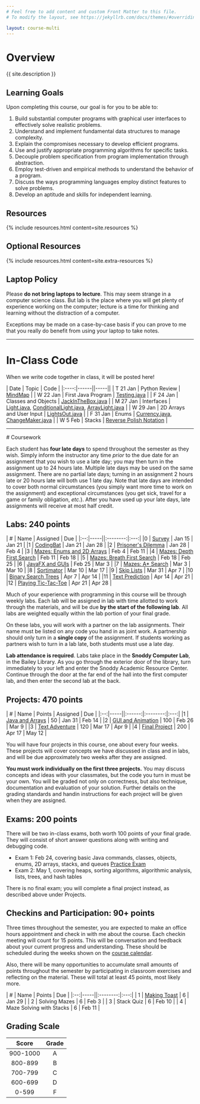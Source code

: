 ```yaml
---
# Feel free to add content and custom Front Matter to this file.
# To modify the layout, see https://jekyllrb.com/docs/themes/#overriding-theme-defaults

layout: course-multi
---
```


# <a name="description">Overview</a>

{{ site.description }}

## <a name="goals">Learning Goals</a>

Upon completing this course, our goal is for you to be able to:

1. Build substantial computer programs with graphical user interfaces to effectively solve realistic problems.
2. Understand and implement fundamental data structures to manage complexity.
3. Explain the compromises necessary to develop efficient programs.
4. Use and justify appropriate programming algorithms for specific tasks.
5. Decouple problem specification from program implementation through abstraction.
6. Employ test-driven and empirical methods to understand the behavior of a program.
7. Discuss the ways programming languages employ distinct features to solve problems.
8. Develop an aptitude and skills for independent learning.

## <a name="resources">Resources</a>

{% include resources.html content=site.resources %}

## <a name="additional-resources">Optional Resources</a>

{% include resources.html content=site.extra-resources %}

## Laptop Policy

Please **do not bring laptops to lecture**. This may seem strange in a computer science class. But lab is the place where you will get plenty of experience working on the computer; lecture is a time for thinking and learning without the distraction of a computer.

Exceptions may be made on a case-by-case basis if you can prove to me that you really do benefit from using your laptop to take notes.

<hr>

# <a name="inclasscode">In-Class Code</a>

When we write code together in class, it will be posted here!

| Date | Topic | Code |
|:----:|------||-----||
| T 21 Jan | Python Review | [MindMap](https://app.mindmup.com/map/_free/2020/01/15478ce03cd611ea81c49b48f221938d) |
| W 22 Jan | First Java Program | [Testing.java](inclass/Testing.java) |
| F 24 Jan | Classes and Objects | [JackInTheBox.java](inclass/JackInTheBox.java) |
| M 27 Jan | Interfaces | [Light.java](inclass/Light.java), [ConditionalLight.java](inclass/ConditionalLight.java), [ArrayLight.java](inclass/ArrayLight.java) |
| W 29 Jan | 2D Arrays and User Input | [LightsOut.java](inclass/LightsOut.java) |
| F 31 Jan | Enums | [Currency.java](inclass/Currency.java), [ChangeMaker.java](inclass/ChangeMaker.java) |
| W 5 Feb | Stacks | [Reverse Polish Notation](https://en.wikipedia.org/wiki/Reverse_Polish_notation) |


<hr>
# Coursework

Each student has **four late days** to spend throughout the semester as they wish.
Simply inform the instructor any time *prior* to the due date for an assignment
that you wish to use a late day; you may then turn in the assignment up to 24
hours late. Multiple late days may be used on the same assignment. There are no
partial late days; turning in an assignment 2 hours late or 20 hours late will
both use 1 late day. Note that late days are intended to cover both normal
circumstances (you simply want more time to work on the assignment) and
exceptional circumstances (you get sick, travel for a game or family
obligation, *etc.*). After you have used up your late days, late assignments
will receive at most half credit.

## <a name="labs">Labs</a>: 240 points

| #  | Name | Assigned | Due |
|:--:|-----||:--------:|:---:|
|0 | [Survey](https://forms.gle/zy7McG4bJEevytSNA) | Jan 15 | Jan 21 |
|1 | [CodingBat]({{site.baseurl}}/labs/codingbat.html) | Jan 21 | Jan 28 |
|2 | [Prisoner's Dilemma]({{site.baseurl}}/labs/dilemma.html) | Jan 28 | Feb 4 |
|3 | [Mazes: Enums and 2D Arrays]({{site.baseurl}}/labs/maze-enums.html) | Feb 4 | Feb 11 |
|4 | [Mazes: Depth First Search]({{site.baseurl}}/labs/maze-dfs.html) | Feb 11 | Feb 18 |
|5 | [Mazes: Breath First Search]({{site.baseurl}}/labs/maze-bfs.html) | Feb 18 | Feb 25 |
|6 | [JavaFX and GUIs]({{site.baseurl}}/labs/javafx.html) | Feb 25 | Mar 3 |
|7 | [Mazes: A* Search]({{site.baseurl}}/labs/maze-astar.html) | Mar 3 | Mar 10 |
|8 | [Sortimator]({{site.baseurl}}/labs/sortimator.html) | Mar 10 | Mar 17 |
|9 | [Skip Lists]({{site.baseurl}}/labs/skiplists.html) | Mar 31 | Apr 7 |
|10 | [Binary Search Trees]({{site.baseurl}}/labs/binarysearchtrees.html) | Apr 7 | Apr 14 |
|11 | [Text Prediction]({{site.baseurl}}/labs/text-prediction.html) | Apr 14 | Apr 21 |
|12 | [Playing Tic-Tac-Toe]({{site.baseurl}}/labs/tic-tac-toe.html) | Apr 21 | Apr 28 |

Much of your experience with programming in this course will be through weekly labs. Each lab will be assigned in lab with time allotted to work through the materials, and will be due **by the start of the following lab**. All labs are weighted equally within the lab portion of your final grade.

On these labs, you will work with a partner on the lab assignments. Their name must be listed on any code you hand in as joint work. A partnership should only turn in a **single copy** of the assignment. If students working as partners wish to turn in a lab late, both students must use a late day.

**Lab attendance is required**. Labs take place in the **Snoddy Computer Lab**, in the Bailey Library. As you go through the exterior door of the library, turn immediately to your left and enter the Snoddy Academic Resource Center. Continue through the door at the far end of the hall into the first computer lab, and then enter the second lab at the back.

## <a name="projects">Projects</a>: 470 points

| #  | Name | Points | Assigned | Due |
|:--:|-----||:------:|:--------:|:---:|
|1 | [Java and Arrays]({{site.baseurl}}/projects/arrays.html)  | 50  | Jan 31 | Feb 14 |
|2 | [GUI and Animation]({{site.baseurl}}/projects/gui-animation.html) | 100 | Feb 26 | Mar 9 |
|3 | [Text Adventure]({{site.baseurl}}/projects/adventure.html) | 120 | Mar 17 | Apr 9 |
|4 | [Final Project]({{site.baseurl}}/projects/final-project.html) | 200 | Apr 17 | May 12 |

You will have four projects in this course, one about every four weeks. These projects will cover concepts we have discussed in class and in labs, and will be due approximately two weeks after they are assigned.

**You must work individually on the first three projects.** You may discuss concepts and ideas with your classmates, but the code you turn in must be your own. You will be graded not only on correctness, but also technique, documentation and evaluation of your solution. Further details on the grading standards and handin instructions for each project will be given when they are assigned.

## <a name="exams">Exams</a>: 200 points

There will be two in-class exams, both worth 100 points of your final grade.
They will consist of short answer questions along with writing and debugging code.

* Exam 1: Feb 24, covering basic Java commands, classes, objects, enums, 2D arrays, stacks, and queues
  [Practice Exam](inclass/exam1-151-s16.pdf)
* Exam 2: May 1, covering heaps, sorting algorithms, algorithmic analysis, lists, trees, and hash tables

There is no final exam; you will complete a final project instead, as described above under Projects.

## <a name="checkins">Checkins and Participation</a>: 90+ points

Three times throughout the semester, you are expected to
make an office hours appointment and check in with me about the course. Each checkin
meeting will count for 15 points.
This will be conversation and feedback about your current progress and understanding.
These should be scheduled during the weeks shown
on the [course calendar](https://app.teamgantt.com/public/projects/calendar/2020-01-05?ids=1972972&projectIds=1972972&publicKeys=bWZU5DuRsTN4&userResourceIds=0).

Also, there will be many opportunities to accumulate small amounts of points
throughout the semester by participating in classroom exercises and
reflecting on the material. These will total at least 45 points, most likely more.

| #  | Name | Points | Due |
|:--:|-----||:--------:|:---:|
| 1 | [Making Toast]({{site.baseurl}}/homework/toaster.html) | 6 | Jan 29 |
| 2 | Solving Mazes | 6 | Feb 3 |
| 3 | Stack Quiz | 6 | Feb 10 |
| 4 | Maze Solving with Stacks | 6 | Feb 11 |

## <a name="scale">Grading Scale</a>

| Score  | Grade  |
|:------:|:------:|
| 900-1000  | A   |
| 800-899   | B   |
| 700-799   | C   |
| 600-699   | D   |
| 0-599     | F   |

